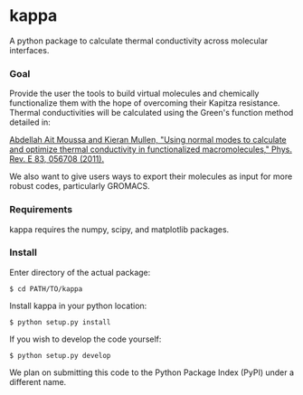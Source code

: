 # kappa
A python package to calculate thermal conductivity across molecular interfaces.

### Goal
Provide the user the tools to build virtual molecules and chemically functionalize them with the hope of overcoming their Kapitza resistance.  Thermal conductivities will be calculated using the Green's function method detailed in:

[Abdellah Ait Moussa and Kieran Mullen, "Using normal modes to calculate and optimize thermal conductivity in functionalized macromolecules," Phys. Rev. E 83, 056708 (2011).](http://journals.aps.org/pre/abstract/10.1103/PhysRevE.83.056708)

We also want to give users ways to export their molecules as input for more robust codes, particularly GROMACS.

### Requirements
kappa requires the numpy, scipy, and matplotlib packages.

### Install
Enter directory of the actual package:

`$ cd PATH/TO/kappa`

Install kappa in your python location:

`$ python setup.py install`

If you wish to develop the code yourself:

`$ python setup.py develop`

We plan on submitting this code to the Python Package Index (PyPI) under a different name.

